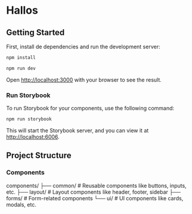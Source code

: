 # Hallos

## Getting Started

First, install de dependencies and run the development server:

```bash
npm install
```

```bash
npm run dev
```

Open [http://localhost:3000](http://localhost:3000) with your browser to see the result.

### Run Storybook

To run Storybook for your components, use the following command:

```bash
npm run storybook
```

This will start the Storybook server, and you can view it at [http://localhost:6006](http://localhost:6006).

## Project Structure

### Components

components/
├── common/         # Reusable components like buttons, inputs, etc.
├── layout/         # Layout components like header, footer, sidebar
├── forms/          # Form-related components
└── ui/            # UI components like cards, modals, etc.